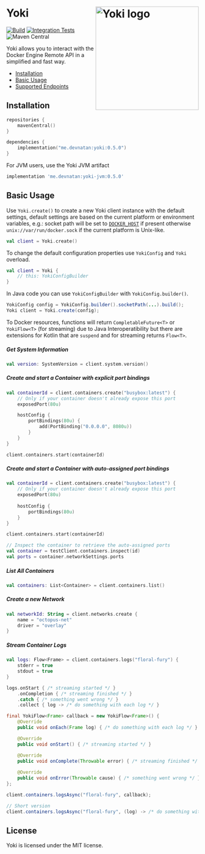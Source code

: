 <h1>
    Yoki
    <img align="right" alt="Yoki logo" src="https://github.com/DevNatan/yoki/assets/24600258/f4069f5f-f980-470f-9d36-d37b6d0943c8" width="270">
</h1>

[![Build](https://github.com/DevNatan/yoki/actions/workflows/build.yml/badge.svg)](https://github.com/DevNatan/yoki/actions/workflows/build.yml)
[![Integration Tests](https://github.com/DevNatan/yoki/actions/workflows/integration-tests.yml/badge.svg)](https://github.com/DevNatan/yoki/actions/workflows/integration-tests.yml)
![Maven Central](https://img.shields.io/maven-central/v/me.devnatan/yoki)

Yoki allows you to interact with the Docker Engine Remote API in a simplified and fast way.

* [Installation](#installation)
* [Basic Usage](#basic-usage)
* [Supported Endpoints](SUPPORTED_ENDPOINTS.md)

## Installation

```kotlin
repositories {
    mavenCentral()
}

dependencies {
    implementation("me.devnatan:yoki:0.5.0")
}
```

For JVM users, use the Yoki JVM artifact

```groovy
implementation 'me.devnatan:yoki-jvm:0.5.0'
```

## Basic Usage

Use `Yoki.create()` to create a new Yoki client instance with the default settings, default settings are based on the 
current platform or environment variables, e.g.: socket path will be set to [`DOCKER_HOST`](https://docs.docker.com/compose/environment-variables/envvars/#docker_host)
if present otherwise `unix://var/run/docker.sock` if the current platform is Unix-like.

```kotlin
val client = Yoki.create()
```

To change the default configuration properties use `YokiConfig` and `Yoki` overload.

```kotlin
val client = Yoki {
    // this: YokiConfigBuilder
}
```

In Java code you can use `YokiConfigBuilder` with `YokiConfig.builder()`.

```java
YokiConfig config = YokiConfig.builder().socketPath(...).build();
Yoki client = Yoki.create(config);
```

To Docker resources, functions will return `CompletableFuture<T>` or `YokiFlow<T>` (for streaming) due to Java Interoperatibility
but there are extensions for Kotlin that are `suspend` and for streaming returns `Flow<T>`.

##### Get System Information

```kotlin
val version: SystemVersion = client.system.version()
```

##### Create and start a Container with explicit port bindings

```kotlin
val containerId = client.containers.create("busybox:latest") {
    // Only if your container doesn't already expose this port
    exposedPort(80u)

    hostConfig {
        portBindings(80u) {
            add(PortBinding("0.0.0.0", 8080u))
        }
    }
}

client.containers.start(containerId)
```

##### Create and start a Container with auto-assigned port bindings

```kotlin
val containerId = client.containers.create("busybox:latest") {
    // Only if your container doesn't already expose this port
    exposedPort(80u)
    
    hostConfig {
        portBindings(80u)
    }
}

client.containers.start(containerId)

// Inspect the container to retrieve the auto-assigned ports
val container = testClient.containers.inspect(id)
val ports = container.networkSettings.ports
```

##### List All Containers

```kotlin
val containers: List<Container> = client.containers.list()
```

##### Create a new Network

```kotlin
val networkId: String = client.networks.create {
    name = "octopus-net"
    driver = "overlay"
}
```

##### Stream Container Logs

```kotlin
val logs: Flow<Frame> = client.containers.logs("floral-fury") {
    stderr = true
    stdout = true
}

logs.onStart { /* streaming started */ }
    .onCompletion { /* streaming finished */ }
    .catch { /* something went wrong */ }
    .collect { log -> /* do something with each log */ }
```
```java
final YokiFlow<Frame> callback = new YokiFlow<Frame>() {
    @Override
    public void onEach(Frame log) { /* do something with each log */ }

    @Override
    public void onStart() { /* streaming started */ }

    @Override
    public void onComplete(Throwable error) { /* streaming finished */ }
    
    @Override
    public void onError(Throwable cause) { /* something went wrong */ }
};

client.containers.logsAsync("floral-fury", callback);

// Short version
client.containers.logsAsync("floral-fury", (log) -> /* do something with each log */);
```

## License

Yoki is licensed under the MIT license.
